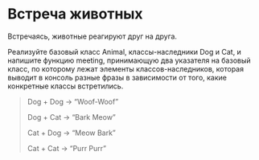 # Встреча животных

Встречаясь, животные реагируют друг на друга. 

Реализуйте базовый класс Animal, классы-наследники Dog и Cat, 
и напишите функцию meeting, принимающую два указателя на базовый класс, по которому лежат элементы классов-наследников, 
которая выводит в консоль разные фразы в зависимости от того, какие конкретные классы встретились.

> Dog + Dog → “Woof-Woof”
> 
> Dog + Cat → “Bark Meow”
> 
> Cat + Dog → “Meow Bark”
> 
> Cat + Cat → “Purr Purr”
